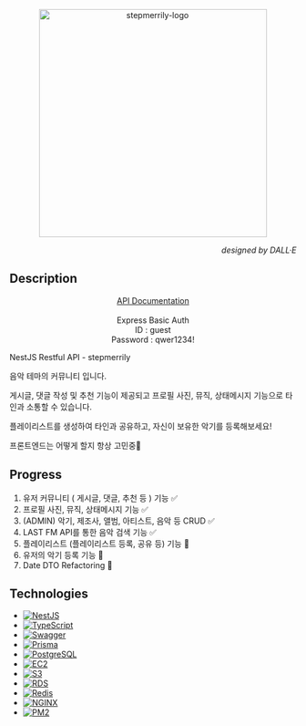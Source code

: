 <p align="center">
 <picture >
  <source media="(prefers-color-scheme: dark)" srcset="https://d1zuvtsumd8p96.cloudfront.net/assets/logos/stepmerrily-dark-logo.png">
  <source media="(prefers-color-scheme: light)" srcset="https://d1zuvtsumd8p96.cloudfront.net/assets/logos/stepmerrily-light-logo.png">
  <img alt="stepmerrily-logo" src="https://d1zuvtsumd8p96.cloudfront.net/assets/logos/stepmerrily-light-logo.png" width="400">
 </picture>
</p>

_<p align="right">designed by DALL·E</p>_

## Description

<p align="center"> 
  <a href="https://api.stepmerrily.com" target="_blank" >API Documentation</a> 
  <br/><br/> 
   Express Basic Auth
  <br/>
   ID : guest
  <br/>
   Password : qwer1234!
  <br/>
</p>

NestJS Restful API - stepmerrily

음악 테마의 커뮤니티 입니다.

게시글, 댓글 작성 및 추천 기능이 제공되고 프로필 사진, 뮤직, 상태메시지 기능으로 타인과 소통할 수 있습니다.

플레이리스트를 생성하여 타인과 공유하고, 자신이 보유한 악기를 등록해보세요!

프론트엔드는 어떻게 할지 항상 고민중🤔

## Progress

1. 유저 커뮤니티 ( 게시글, 댓글, 추천 등 ) 기능 ✅
2. 프로필 사진, 뮤직, 상태메시지 기능 ✅
3. (ADMIN) 악기, 제조사, 앨범, 아티스트, 음악 등 CRUD ✅
4. LAST FM API를 통한 음악 검색 기능 ✅
5. 플레이리스트 (플레이리스트 등록, 공유 등) 기능 🔲
6. 유저의 악기 등록 기능 🔲
7. Date DTO Refactoring 🔲

## Technologies

- [![NestJS](https://img.shields.io/badge/NestJS-%23E0234E.svg?style=for_the_badge&logo=NestJS&logoColor=white)](https://docs.nestjs.com/)
- [![TypeScript](https://img.shields.io/badge/TypeScript-%23007ACC.svg?style=for_the_badge&logo=TypeScript&logoColor=white)](https://www.typescriptlang.org/docs/)
- [![Swagger](https://img.shields.io/badge/Swagger-%2385EA2D.svg?style=for_the_badge&logo=swagger&logoColor=white)](https://swagger.io/docs/)
- [![Prisma](https://img.shields.io/badge/Prisma-%232D3748.svg?style=for_the_badge&logo=Prisma&logoColor=white)](https://www.prisma.io/docs/)
- [![PostgreSQL](https://img.shields.io/badge/PostgreSQL-%23316192.svg?style=for_the_badge&logo=PostgreSQL&logoColor=white)](https://www.postgresql.org/docs/)
- [![EC2](https://img.shields.io/badge/EC2-%23FF9900.svg?style=for_the_badge&logo=amazonec2&logoColor=white)](https://docs.aws.amazon.com/ec2/)
- [![S3](https://img.shields.io/badge/S3-%23569A31.svg?style=for_the_badge&logo=amazons3&logoColor=white)](https://docs.aws.amazon.com/s3/)
- [![RDS](https://img.shields.io/badge/RDS-%23527FFF.svg?style=for_the_badge&logo=amazonrds&logoColor=white)](https://docs.aws.amazon.com/rds/)
- [![Redis](https://img.shields.io/badge/Redis-%23FF4438.svg?style=for_the_badge&logo=redis&logoColor=white)](https://redis.io/docs/)
- [![NGINX](https://img.shields.io/badge/NGINX-%23009639.svg?style=for_the_badge&logo=nginx&logoColor=white)](https://nginx.org/en/docs/)
- [![PM2](https://img.shields.io/badge/PM2-%232B037A.svg?style=for_the_badge&logo=pm2&logoColor=white)](https://pm2.keymetrics.io/docs/usage/quick-start/)
